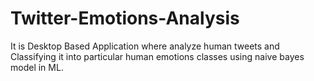 # Twitter-Emotions-Analysis
It is Desktop Based Application where analyze human tweets and Classifying it into particular human emotions classes using naive bayes model in ML.
